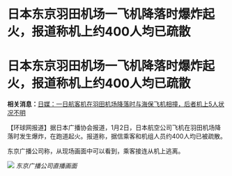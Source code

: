 # 日本东京羽田机场一飞机降落时爆炸起火，报道称机上约400人均已疏散

# 日本东京羽田机场一飞机降落时爆炸起火，报道称机上约400人均已疏散

**相关消息：**[日媒：一日航客机在羽田机场降落时与海保飞机相撞，后者机上5人状况不明](https://news.qq.com/rain/a/20240102A07JL000)

【环球网报道】据日本广播协会报道，1月2日，日本航空公司飞机在羽田机场降落时发生爆炸，在跑道起火。报道称，据信乘客和机组人员约400人均已被疏散。

东京广播公司称，从现场画面中可以看到，乘客接连从机上逃离。

![](https://inews.gtimg.com/news_bt/OZv6kTuFni1q8or6vxpgeozvcYWk62iQkF6p35EP1lf9gAA/1000)
_东京广播公司直播画面_

